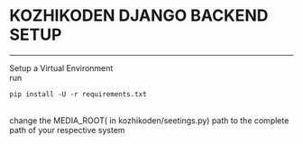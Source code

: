# KOZHIKODEN DJANGO BACKEND SETUP
<hr>
Setup a Virtual Environment<br>
run <pre><code>pip install -U -r requirements.txt</code></pre><br>
change the MEDIA_ROOT( in kozhikoden/seetings.py) path to the complete path of your respective system<br>
